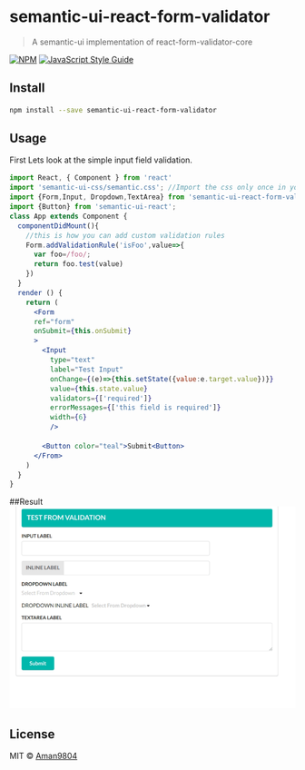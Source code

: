 # semantic-ui-react-form-validator

> A semantic-ui implementation of react-form-validator-core

[![NPM](https://img.shields.io/npm/v/semantic-ui-react-form-validator.svg)](https://www.npmjs.com/package/semantic-ui-react-form-validator) [![JavaScript Style Guide](https://img.shields.io/badge/code_style-standard-brightgreen.svg)](https://standardjs.com)

## Install

```bash
npm install --save semantic-ui-react-form-validator
```

## Usage
First Lets look at the simple input field validation.
```jsx
import React, { Component } from 'react'
import 'semantic-ui-css/semantic.css'; //Import the css only once in your project
import {Form,Input, Dropdown,TextArea} from 'semantic-ui-react-form-validator'
import {Button} from 'semantic-ui-react';
class App extends Component {
  componentDidMount(){
    //this is how you can add custom validation rules
    Form.addValidationRule('isFoo',value=>{
      var foo=/foo/;
      return foo.test(value)
    })
  }
  render () {
    return (
      <Form 
      ref="form"
      onSubmit={this.onSubmit} 
      >
        <Input 
          type="text"
          label="Test Input"
          onChange={(e)=>{this.setState({value:e.target.value})}} 
          value={this.state.value} 
          validators={['required']} 
          errorMessages={['this field is required']} 
          width={6} 
          />
          
        <Button color="teal">Submit<Button>
      </From>
    )
  }
}
```
##Result
![](input_val.gif)
## License

MIT © [Aman9804](https://github.com/Aman9804)
